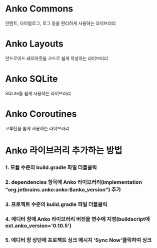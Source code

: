 # Anko Commons
인텐트, 다이얼로그, 로그 등을 편리하게 사용하는 라이브러리
# Anko Layouts
안드로이드 레이아웃을 코드로 쉽게 작성하는 라이브러리
# Anko SQLite
SQLite를 쉽게 사용하는 라이브러리
# Anko Coroutines
코루틴을 쉽게 사용하는 라이브러리

# Anko 라이브러리 추가하는 방법
### 1. 모듈 수준의 build.gradle 파일 더블클릭
### 2. dependencies 항목에 Anko 라이브러리(implementation "org.jetbrains.anko:anko:$anko_version") 추가
### 3. 프로젝트 수준의 build.gradle 파일 더블클릭
### 4. 에디터 창에 Anko 라이브러리 버전을 변수에 지정(buildscript에 ext.anko_version='0.10.5')
### 5. 에디터 창 상단에 프로젝트 싱크 메시지 'Sync Now'클릭하여 싱크
